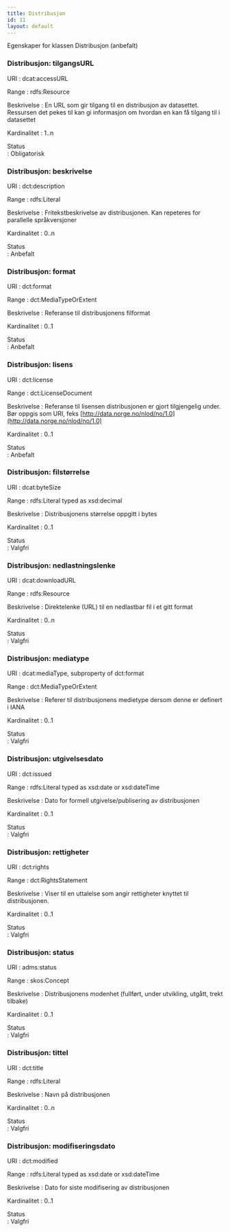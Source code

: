 ```yaml
---
title: Distribusjon
id: 11
layout: default
---
```


Egenskaper for klassen Distribusjon (anbefalt)

### Distribusjon: tilgangsURL
URI
: dcat:accessURL

Range
: rdfs:Resource

Beskrivelse
: En URL som gir tilgang til en distribusjon av datasettet. Ressursen det pekes til kan gi informasjon om hvordan en kan få tilgang til i datasettet

Kardinalitet
: 1..n

Status	
: Obligatorisk

### Distribusjon: beskrivelse
URI
: dct:description

Range
: rdfs:Literal

Beskrivelse
: Fritekstbeskrivelse av distribusjonen. Kan repeteres for parallelle språkversjoner

Kardinalitet
: 0..n

Status	
: Anbefalt 

### Distribusjon: format
URI
: dct:format

Range
: dct:MediaTypeOrExtent

Beskrivelse
: Referanse til distribusjonens filformat

Kardinalitet
: 0..1

Status	
: Anbefalt

### Distribusjon: lisens
URI
: dct:license

Range
: dct:LicenseDocument

Beskrivelse
: Referanse til lisensen distribusjonen er gjort tilgjengelig under. Bør oppgis som URI, feks [http://data.norge.no/nlod/no/1.0](http://data.norge.no/nlod/no/1.0)

Kardinalitet
: 0..1

Status	
: Anbefalt

### Distribusjon: filstørrelse
URI
: dcat:byteSize

Range
: rdfs:Literal typed as xsd:decimal

Beskrivelse
: Distribusjonens størrelse oppgitt i bytes

Kardinalitet
: 0..1

Status	
: Valgfri

### Distribusjon: nedlastningslenke
URI
: dcat:downloadURL

Range
: rdfs:Resource

Beskrivelse
: Direktelenke (URL) til en nedlastbar fil i et gitt format

Kardinalitet
: 0..n

Status	
: Valgfri

### Distribusjon: mediatype
URI
: dcat:mediaType, subproperty of dct:format

Range
: dct:MediaTypeOrExtent

Beskrivelse
: Referer til distribusjonens medietype dersom denne er definert i IANA

Kardinalitet
: 0..1 

Status	
: Valgfri

### Distribusjon: utgivelsesdato
URI
: dct:issued

Range
: rdfs:Literal typed as xsd:date or xsd:dateTime 

Beskrivelse
: Dato for formell utgivelse/publisering av distribusjonen

Kardinalitet
: 0..1 

Status	
: Valgfri

### Distribusjon: rettigheter
URI
: dct:rights 

Range
: dct:RightsStatement

Beskrivelse
: Viser til en uttalelse som angir rettigheter knyttet til distribusjonen.

Kardinalitet
: 0..1

Status	
: Valgfri

### Distribusjon: status
URI
: adms:status

Range
: skos:Concept

Beskrivelse
: Distribusjonens modenhet (fullført, under utvikling, utgått, trekt tilbake)

Kardinalitet
: 0..1

Status	
: Valgfri


### Distribusjon: tittel
URI
: dct:title

Range
: rdfs:Literal

Beskrivelse
: Navn på distribusjonen

Kardinalitet
: 0..n

Status	
: Valgfri


### Distribusjon: modifiseringsdato
URI
: dct:modified

Range
: rdfs:Literal typed as xsd:date or xsd:dateTime

Beskrivelse
: Dato for siste modifisering av distribusjonen

Kardinalitet
: 0..1

Status	
: Valgfri
